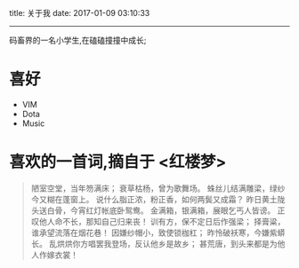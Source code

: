 title: 关于我 
date: 2017-01-09 03:10:33

---
码畜界的一名小学生,在磕磕撞撞中成长;

# 喜好 

- VIM
- Dota
- Music

# 喜欢的一首词,摘自于 <红楼梦>
> 陋室空堂，当年笏满床；
> 衰草枯杨，曾为歌舞场。 
> 蛛丝儿结满雕梁，绿纱今又糊在蓬窗上。
> 说什么脂正浓，粉正香，如何两鬓又成霜？ 
> 昨日黄土陇头送白骨，今宵红灯帐底卧鸳鸯。 
> 金满箱，银满箱，展眼乞丐人皆谤。
> 正叹他人命不长，那知自己归来丧！ 
> 训有方，保不定日后作强梁；
> 择膏粱，谁承望流落在烟花巷！ 
> 因嫌纱帽小，致使锁枷杠；
> 昨怜破袄寒，今嫌紫蟒长。 
> 乱烘烘你方唱罢我登场，反认他乡是故乡；
> 甚荒唐，到头来都是为他人作嫁衣裳！





